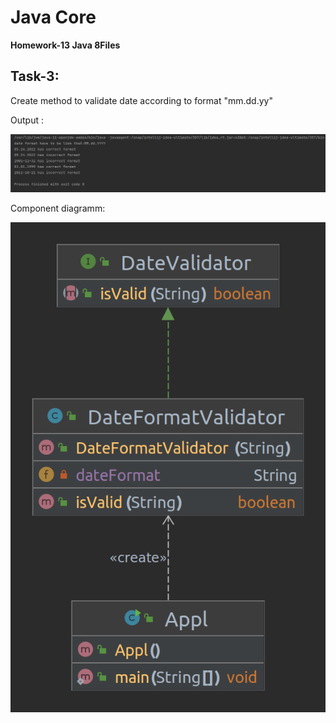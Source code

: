 # Java Core

**Homework-13 Java 8Files**

## Task-3:

Create method to validate date according to format "mm.dd.yy"

Output :

![ScreenShot](hw13-t3-output.png)

Component diagramm:

![ScreenShot](hw13-t3-uml.png)